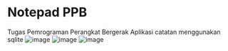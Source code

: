 # Notepad PPB

Tugas Pemrograman Perangkat Bergerak
Aplikasi catatan menggunakan sqlite
![image](https://github.com/Ramaarya/notepad_ppb/assets/75559653/f40af011-ce1c-448f-99d5-08319a71d5cd)
![image](https://github.com/Ramaarya/notepad_ppb/assets/75559653/0745515e-43c4-47bc-8b7f-5952bf4e3d10)
![image](https://github.com/Ramaarya/notepad_ppb/assets/75559653/960a99eb-4ee5-4b5a-8f26-cf77d2b52959)
